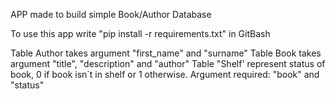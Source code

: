 APP made to build simple Book/Author Database

To use this app write "pip install -r requirements.txt" in GitBash


Table Author takes argument "first_name" and "surname"
Table Book takes argument "title", "description" and "author"
Table "Shelf' represent status of book, 0 if book isn`t in shelf or 1 otherwise. Argument required: "book" and "status" 